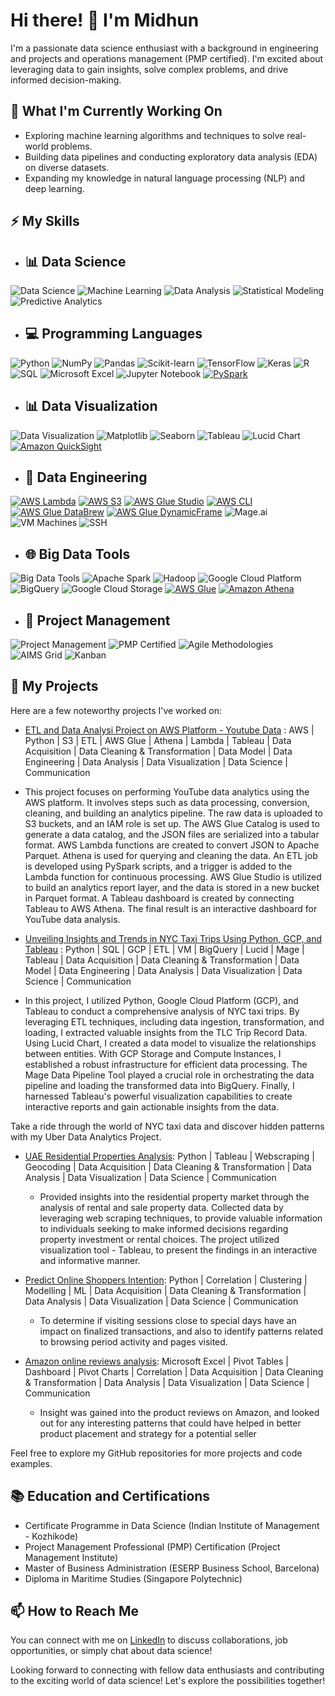 # Hi there! 👋 I'm Midhun

I'm a passionate data science enthusiast with a background in engineering and projects and operations management (PMP certified). I'm excited about leveraging data to gain insights, solve complex problems, and drive informed decision-making.

## 🔭 What I'm Currently Working On

- Exploring machine learning algorithms and techniques to solve real-world problems.
- Building data pipelines and conducting exploratory data analysis (EDA) on diverse datasets.
- Expanding my knowledge in natural language processing (NLP) and deep learning.

## ⚡ My Skills

- ## 📊 Data Science

![Data Science](https://img.shields.io/badge/-Data%20Science-blueviolet) ![Machine Learning](https://img.shields.io/badge/-Machine%20Learning-brightgreen) ![Data Analysis](https://img.shields.io/badge/-Data%20Analysis-blue) ![Statistical Modeling](https://img.shields.io/badge/-Statistical%20Modeling-orange) ![Predictive Analytics](https://img.shields.io/badge/-Predictive%20Analytics-yellow)

- ## 💻 Programming Languages

![Python](https://img.shields.io/badge/-Python-blue?logo=python) ![NumPy](https://img.shields.io/badge/-NumPy-yellow?logo=numpy) ![Pandas](https://img.shields.io/badge/-Pandas-blue?logo=pandas) ![Scikit-learn](https://img.shields.io/badge/-Scikit--learn-red?logo=scikit-learn) ![TensorFlow](https://img.shields.io/badge/-TensorFlow-orange?logo=tensorflow) ![Keras](https://img.shields.io/badge/-Keras-red?logo=keras) ![R](https://img.shields.io/badge/-R-blue?logo=r) ![SQL](https://img.shields.io/badge/-SQL-lightgrey?logo=sql) ![Microsoft Excel](https://img.shields.io/badge/-Microsoft%20Excel-green?logo=microsoft-excel) ![Jupyter Notebook](https://img.shields.io/badge/-Jupyter%20Notebook-orange?logo=jupyter)
[![PySpark](https://img.shields.io/badge/PySpark-yellow?logo=apache-spark&logoColor=white)](https://spark.apache.org/docs/latest/api/python/)

- ## 📊 Data Visualization

![Data Visualization](https://img.shields.io/badge/-Data%20Visualization-blueviolet) ![Matplotlib](https://img.shields.io/badge/-Matplotlib-blue) ![Seaborn](https://img.shields.io/badge/-Seaborn-orange) ![Tableau](https://img.shields.io/badge/-Tableau-brightgreen) ![Lucid Chart](https://img.shields.io/badge/Lucid%20Chart-Diagramming%20Tool-lightgrey.svg) [![Amazon QuickSight](https://img.shields.io/badge/Amazon-QuickSight-yellow?logo=amazon-aws&logoColor=white)](https://aws.amazon.com/quicksight/)

- ## :toolbox: Data Engineering
[![AWS Lambda](https://img.shields.io/badge/AWS-Lambda-orange?logo=amazon-aws&logoColor=white)](https://aws.amazon.com/lambda/)
[![AWS S3](https://img.shields.io/badge/AWS-S3-blue?logo=amazon-aws&logoColor=white)](https://aws.amazon.com/s3/)
[![AWS Glue Studio](https://img.shields.io/badge/AWS-Glue_Studio-lightgrey?logo=amazon-aws&logoColor=white)](https://aws.amazon.com/glue/)
[![AWS CLI](https://img.shields.io/badge/AWS-CLI-black?logo=amazon-aws&logoColor=white)](https://aws.amazon.com/cli/)
[![AWS Glue DataBrew](https://img.shields.io/badge/AWS-Glue_DataBrew-lightgrey?logo=amazon-aws&logoColor=white)](https://aws.amazon.com/glue/data-brew/)
[![AWS Glue DynamicFrame](https://img.shields.io/badge/AWS-Glue_DynamicFrame-lightgrey?logo=amazon-aws&logoColor=white)](https://aws.amazon.com/glue/) ![Mage.ai](https://img.shields.io/badge/Mage.ai-Data%20Pipeline%20Tool-green.svg) ![VM Machines](https://img.shields.io/badge/VM%20Machines-GCP%20Compute%20Engine-yellow.svg) ![SSH](https://img.shields.io/badge/SSH-Remote%20Access-red.svg) 

- ## 🌐 Big Data Tools

![Big Data Tools](https://img.shields.io/badge/-Big%20Data%20Tools-blueviolet) ![Apache Spark](https://img.shields.io/badge/-Apache%20Spark-yellow) ![Hadoop](https://img.shields.io/badge/-Hadoop-orange)  ![Google Cloud Platform](https://img.shields.io/badge/Google%20Cloud%20Platform-GCP-blue.svg) ![BigQuery](https://img.shields.io/badge/BigQuery-Google%20Cloud%20BigQuery-orange.svg) ![Google Cloud Storage](https://img.shields.io/badge/Google%20Cloud%20Storage-GCS-blue.svg) 
[![AWS Glue](https://img.shields.io/badge/AWS-Glue-lightgrey?logo=amazon-aws&logoColor=white)](https://aws.amazon.com/glue/)
[![Amazon Athena](https://img.shields.io/badge/Amazon-Athena-lightblue?logo=amazon-aws&logoColor=white)](https://aws.amazon.com/athena/)

- ## 🚀 Project Management

![Project Management](https://img.shields.io/badge/-Project%20Management-blueviolet) ![PMP Certified](https://img.shields.io/badge/-PMP%20Certified-red) ![Agile Methodologies](https://img.shields.io/badge/-Agile%20Methodologies-brightgreen) ![AIMS Grid](https://img.shields.io/badge/AIMS%20Grid-Active-green) ![Kanban](https://img.shields.io/badge/Kanban-In%20Progress-yellow)


## 🚀 My Projects

Here are a few noteworthy projects I've worked on:

- [ETL and Data Analysi Project on AWS Platform - Youtube Data](https://github.com/midhunrajds/Data-Engineering-Project-Youtube-Analytics-using-AWS) :  AWS | Python | S3 | ETL | AWS Glue | Athena | Lambda | Tableau | Data Acquisition | Data Cleaning & Transformation | Data Model | Data Engineering | Data Analysis | Data Visualization | Data Science | Communication
- This project focuses on performing YouTube data analytics using the AWS platform. It involves steps such as data processing, conversion, cleaning, and building an analytics pipeline. The raw data is uploaded to S3 buckets, and an IAM role is set up. The AWS Glue Catalog is used to generate a data catalog, and the JSON files are serialized into a tabular format. AWS Lambda functions are created to convert JSON to Apache Parquet. Athena is used for querying and cleaning the data. An ETL job is developed using PySpark scripts, and a trigger is added to the Lambda function for continuous processing. AWS Glue Studio is utilized to build an analytics report layer, and the data is stored in a new bucket in Parquet format. A Tableau dashboard is created by connecting Tableau to AWS Athena. The final result is an interactive dashboard for YouTube data analysis.

- [Unveiling Insights and Trends in NYC Taxi Trips Using Python, GCP, and Tableau](https://github.com/midhunrajds/Taxi-trips-ETL-Project) : Python | SQL | GCP | ETL | VM | BigQuery | Lucid | Mage | Tableau | Data Acquisition | Data Cleaning & Transformation | Data Model | Data Engineering | Data Analysis | Data Visualization | Data Science | Communication
- In this project, I utilized Python, Google Cloud Platform (GCP), and Tableau to conduct a comprehensive analysis of NYC taxi trips. By leveraging ETL techniques, including data ingestion, transformation, and loading, I extracted valuable insights from the TLC Trip Record Data. Using Lucid Chart, I created a data model to visualize the relationships between entities. With GCP Storage and Compute Instances, I established a robust infrastructure for efficient data processing. The Mage Data Pipeline Tool played a crucial role in orchestrating the data pipeline and loading the transformed data into BigQuery. Finally, I harnessed Tableau's powerful visualization capabilities to create interactive reports and gain actionable insights from the data.

Take a ride through the world of NYC taxi data and discover hidden patterns with my Uber Data Analytics Project.

- [UAE Residential Properties Analysis](https://github.com/midhunrajds/Real-Estate-Insights): Python | Tableau | Webscraping | Geocoding | Data Acquisition | Data Cleaning & Transformation | Data Analysis | Data Visualization | Data Science | Communication
    - Provided insights into the residential property market through the analysis of rental and sale property data. Collected data by leveraging web scraping techniques, to provide valuable information to individuals seeking to make informed decisions regarding property investment or rental choices. The project utilized visualization tool - Tableau, to present the findings in an interactive and informative manner.
   
- [Predict Online Shoppers Intention](https://github.com/midhunrajds/Python-Data-Science-Project-Online-Shoppers-intention): Python | Correlation | Clustering | Modelling | ML | Data Acquisition | Data Cleaning & Transformation | Data Analysis | Data Visualization | Data Science | Communication
    - To determine if visiting sessions close to special days have an impact on finalized transactions, and also to identify patterns related to browsing period activity and pages visited.
- [Amazon online reviews analysis](https://github.com/midhunrajds/Excel_Project_Amazon_Reviews): Microsoft Excel | Pivot Tables | Dashboard | Pivot Charts | Correlation | Data Acquisition | Data Cleaning & Transformation | Data Analysis | Data Visualization | Data Science | Communication
    -  Insight was gained into the product reviews on Amazon, and looked out for any interesting patterns that could have helped in better product placement and strategy for a potential seller



Feel free to explore my GitHub repositories for more projects and code examples.

## 📚 Education and Certifications

- Certificate Programme in Data Science (Indian Institute of Management - Kozhikode)
- Project Management Professional (PMP) Certification (Project Management Institute)
- Master of Business Administration (ESERP Business School, Barcelona)
- Diploma in Maritime Studies (Singapore Polytechnic)

## 📫 How to Reach Me

You can connect with me on [LinkedIn](https://www.linkedin.com/in/midhunpraj) to discuss collaborations, job opportunities, or simply chat about data science!

Looking forward to connecting with fellow data enthusiasts and contributing to the exciting world of data science! Let's explore the possibilities together!

